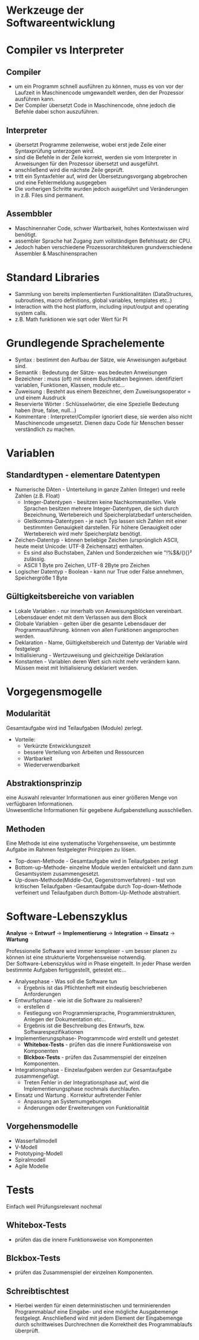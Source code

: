 # Werkzeuge der Softwareentwicklung

# Compiler vs Interpreter

##  Compiler
- um ein Programm schnell ausführen zu können, muss es von vor der Laufzeit in Maschinencode umgewandelt werden, den der Prozessor ausführen kann.
- Der Compiler übersetzt Code in Maschinencode, ohne jedoch die Befehle dabei schon auszuführen.

## Interpreter
- übersetzt Programme zeilenweise, wobei erst jede Zeile einer Syntaxprüfung unterzogen wird.
- sind die Befehle in der Zeile korrekt, werden sie vom Interpreter in Anweisungen für den Prozessor übersetzt und ausgeführt.
- anschließend wird die nächste Zeile geprüft.
- tritt ein Syntaxfehler auf, wird der Übersetzungsvorgang abgebrochen und eine Fehlermeldung ausgegeben
- Die vorherigen Schritte wurden jedoch ausgeführt und Veränderungen in z.B. Files sind permanent.

## Assembbler
- Maschinennaher Code, schwer Wartbarkeit, hohes Kontextwissen wird benötigt.
- assembler Sprache hat Zugang zum vollständigen Befehlssatz der CPU.
- Jedoch haben verschiedene Prozessorarchitekturen grundverschiedene Assembler & Maschinensprachen

# Standard Libraries 
- Sammlung von bereits implementierten Funktionalitäten (DataStructures, subroutines, macro definitions, global variables, templates etc..)
- Interaction with the host platform, including input/output and operating system calls.
- z.B. Math funktionen wie sqrt oder Wert für PI


# Grundlegende Sprachelemente
- Syntax     : bestimmt den Aufbau der Sätze, wie Anweisungen aufgebaut sind.
- Semantik   : Bedeutung der Sätze- was bedeuten Anweisungen
- Bezeichner : muss (oft) mit einem Buchstaben beginnen. identifiziert variablen, Funktionen, Klassen, module etc...
- Zuweisung  : Besteht aus einem Bezeichner, dem Zuweisungsoperator = und einem Ausdruck
- Reservierte Wörter : Schlüsselwörter, die eine Spezielle Bedeutung haben (true, false, null...)
- Kommentare : Interpreter/Compiler ignoriert diese, sie werden also nicht Maschinencode umgesetzt. Dienen dazu Code für Menschen besser verständlich zu machen.

# Variablen

## Standardtypen - elementare Datentypen
- Numerische DAten - Unterteilung in ganze Zahlen (Integer) und reelle Zahlen (z.B. Float)
    - Integer-Datentypen - besitzen keine Nachkommastellen. Viele Sprachen besitzen mehrere Integer-Datentypen, die sich durch Bezeichnung, Wertebereich und Speicherplatzbedarf unterscheiden.
    - Gleitkomma-Datentypen - je nach Typ lassen sich Zahlen mit einer bestimmten Genauigkeit darstellen. Für höhere Genauigkeit oder Wertebereich wird mehr Speicherplatz benötigt.
- Zeichen-Datentyp - können beliebige Zeichen (ursprünglich ASCII, heute meist Unicode: UTF-8 Zeichensatz) enthalten.
    - Es sind also Buchstaben, Zahlen und Sonderzeichen wie "!%$&/(){}² zulässig.
    - ASCII 1 Byte pro Zeichen, UTF-8 2Byte pro Zeichen
- Logischer Datentyp - Boolean - kann nur True oder False annehmen, Speichergröße 1 Byte

## Gültigkeitsbereiche von variablen
- Lokale Variablen - nur innerhalb von Anweisungsblöcken vereinbart. Lebensdauer endet mit dem Verlassen aus dem Block
- Globale Variablen - gelten über die gesamte Lebensdauer der Programmausführung. können von allen Funktionen angesprochen werden.
- Deklaration - Name, Gültigkeitsbereich und Datentyp der Variable wird festgelegt
- Initialisierung - Wertzuweisung und gleichzeitige Deklaration
- Konstanten - Variablen deren Wert sich nicht mehr verändern kann. Müssen meist mit Initialisierung deklariert werden.

# Vorgegensmogelle

## Modularität
Gesamtaufgabe wird ind Teilaufgaben (Module) zerlegt.
- Vorteile:
    - Verkürzte Entwicklungszeit
    - bessere Verteilung von Arbeiten und Ressourcen
    - Wartbarkeit
    - Wiederverwendbarkeit

## Abstraktionsprinzip
eine Auswahl relevanter Informationen aus einer größeren Menge von verfügbaren Informationen.           
Unwesentliche Informationen für gegebene Aufgabenstellung ausschließen.

## Methoden
Eine Methode ist eine systematische Vorgehensweise, um bestimmte Aufgabe im Rahmen festgelegter Prinzipien zu lösen.
- Top-down-Methode - Gesamtaufgabe wird in Teilaufgaben zerlegt
- Bottom-up-Methode- einzelne Module werden entwickelt und dann zum Gesamtsystem zusammengesetzt.
- Up-down-Methode(Middle-Out, Gegenstromverfahren) - test von kritischen Teilaufgaben -Gesamtaufgabe durch Top-down-Methode verfeinert und Teilaufgaben durch Bottom-Up-Methode abstrahiert.

# Software-Lebenszyklus
**Analyse** -> **Entwurf** -> **Implementierung** -> **Integration** -> **Einsatz** -> **Wartung**   

Professionelle Software wird immer komplexer - um besser planen zu können ist eine strukturierte Vorgehensweise notwendig.          
Der Software-Lebenszyklus wird in Phase eingeteilt. In jeder Phase werden bestimmte Aufgaben fertiggestellt, getestet etc...            
- Analysephase - Was soll die Software tun
    - Ergebnis ist das Pflichtenheft mit eindeutig beschriebenen Anforderungen
- Entwurfsphase - wie ist die Software zu realisieren?
    - erstellen d
    - Festlegung von Programmiersprache, Programmierstrukturen, Anlegen der Dokumentation etc...
    - Ergebnis ist die Beschreibung des Entwurfs, bzw. Softwarespezifikationen
- Implementierungsphase- Programmcode wird erstellt und getestet
    - **Whitebox-Tests** - prüfen das die innere Funktionsweise von Komponenten
    - **Blckbox-Tests** - prüfen das Zusammenspiel der einzelnen Komponenten.
- Integrationsphase - Einzelaufgaben werden zur Gesamtaufgabe zusammengefügt.
    - Treten Fehler in der Integrationsphase auf, wird die Implementierungsphase nochmals durchlaufen.
- Einsatz und Wartung 
    . Korrektur auftretender Fehler
    - Anpassung an Systemumgebungen
    - Änderungen oder Erweiterungen von Funktionalität

## Vorgehensmodelle
- Wasserfallmodell
- V-Modell
- Prototyping-Modell
- Spiralmodell
- Agile Modelle

# Tests
Einfach weil Prüfungsrelevant nochmal
## **Whitebox-Tests** 
- prüfen das die innere Funktionsweise von Komponenten
##  **Blckbox-Tests** 
- prüfen das Zusammenspiel der einzelnen Komponenten.
## **Schreibtischtest**
-  Hierbei werden für einen deterministischen und terminierenden Programmablauf eine Eingabe- und eine mögliche Ausgabemenge festgelegt. Anschließend wird mit jedem Element der Eingabemenge durch schrittweises Durchrechnen die Korrektheit des Programmablaufs überprüft.
